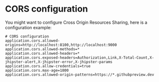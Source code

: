 # CORS configuration

You might want to configure Cross Origin Resources Sharing, here is a configuration example:

```
# CORS configuration
application.cors.allowed-origins=http://localhost:8100,http://localhost:9000
application.cors.allowed-methods=*
application.cors.allowed-headers=*
application.cors.exposed-headers=Authorization,Link,X-Total-Count,X-jhipster-alert,X-jhipster-error,X-jhipster-params
application.cors.allow-credentials=true
application.cors.max-age=1800
application.cors.allowed-origin-patterns=https://*.githubpreview.dev
```
